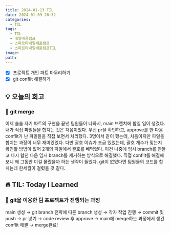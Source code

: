 ```yaml
---
title: 2024-01-13 TIL
date: 2024-01-09 20:32
categories:
  - TIL
tags:
  - TIL
  - 내일배움캠프
  - 스파르타내일배움캠프
  - 스파르타내일배움캠프TIL
image: 
path:
---
```


- [x] 프로젝트 개인 파트 마무리하기
- [x] git conflit 해결하기

## 💡 오늘의 회고
### 👀 git merge
이제 슬슬 자기 파트의 구현을 끝낸 팀원들이 나와서, main 브랜치에 합칠 일이 생겼다. 내가 직접 파일들을 합치는 것은 처음이었다. 우선 pr을 확인하고, approve를 한 다음 conflit가 난 파일들을 직접 보면서 처리했다. 3명이서 같이 했는데, 처음이지만 파일을 합치는 과정이 너무 재미있었다. 다만 괄호 이슈가 조금 있었는데, 괄호 개수가 맞는지 확인할 방법이 없어 2개의 파일에서 괄호를 빼먹었다. 이건 나중에 임시 branch를 만들고 다시 합친 다음 임시 branch를 제거하는 방식으로 해결했다. 직접 conflit를 해결해보니 왜 그동안 이걸 몰랐을까 하는 생각이 들었다. git이 없었다면 팀원들의 코드를 합치는데 한세월이 걸렸을 것 같다.


## 🔥 TIL: Today I Learned
### 👀 git을 이용한 팀 프로젝트가 진행되는 과정
main 생성 → git branch 전략에 따른 branch 생성 → 각자 작업 진행 → commit 및 push → pr 넣기 → code review 후 approve → main에 merge하는 과정에서 생긴 conflit 해결 → merge완료!

